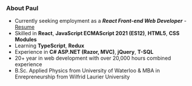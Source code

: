 ### About Paul
- Currently seeking employment as a ***React Front-end Web Developer*** - [Resume](https://paulcarkner.dev/resume/)
- Skilled in **React**, **JavaScript ECMAScript 2021 (ES12)**, **HTML5**, **CSS Modules**
- Learning **TypeScript**, **Redux**
- Experience in **C# ASP.NET (Razor, MVC)**, **jQuery**, **T-SQL**
- 20+ year in web development with over 20,000 hours combined experience
- B.Sc. Applied Physics from University of Waterloo & MBA in Enrepreneurship from Wilfrid Laurier University

<!--
**paulcarkner/paulcarkner** is a ✨ _special_ ✨ repository because its `README.md` (this file) appears on your GitHub profile.

Here are some ideas to get you started:

- 🔭 I’m currently working on ...
- 🌱 I’m currently learning ...
- 👯 I’m looking to collaborate on ...
- 🤔 I’m looking for help with ...
- 💬 Ask me about ...
- 📫 How to reach me: ...
- 😄 Pronouns: ...
- ⚡ Fun fact: ...
-->
